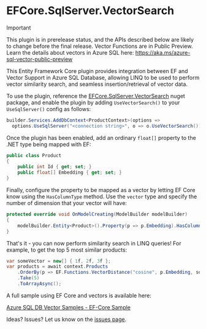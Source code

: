 # EFCore.SqlServer.VectorSearch

> [!IMPORTANT]  
> This plugin is in prerelease status, and the APIs described below are likely to change before the final release.
> Vector Functions are in Public Preview. Learn the details about vectors in Azure SQL here: https://aka.ms/azure-sql-vector-public-preview

This Entity Framework Core plugin provides integration between EF and Vector Support in Azure SQL Database, allowing LINQ to be used to perform vector similarity search, and seamless insertion/retrieval of vector data.

To use the plugin, reference the [EFCore.SqlServer.VectorSearch](https://www.nuget.org/packages/EFCore.SqlServer.VectorSearch) nuget package, and enable the plugin by adding `UseVectorSearch()` to your `UseSqlServer()` config as follows:

```c#
builder.Services.AddDbContext<ProductContext>(options =>
  options.UseSqlServer("<connection string>", o => o.UseVectorSearch()));
```

Once the plugin has been enabled, add an ordinary `float[]` property to the .NET type being mapped with EF:

```c#
public class Product
{
    public int Id { get; set; }
    public float[] Embedding { get; set; }
}
```

Finally, configure the property to be mapped as a vector by letting EF Core know using the `HasColumnType` method. Use the `vector` type and specify the number of dimension that your vector will have:

```c#
protected override void OnModelCreating(ModelBuilder modelBuilder)
{
    modelBuilder.Entity<Product>().Property(p => p.Embedding).HasColumnType("vector(3)");
}
```

That's it - you can now perform similarity search in LINQ queries! For example, to get the top 5 most similar products:

```c#
var someVector = new[] { 1f, 2f, 3f };
var products = await context.Products
    .OrderBy(p => EF.Functions.VectorDistance("cosine", p.Embedding, someVector))
    .Take(5)
    .ToArrayAsync();
```

A full sample using EF Core and vectors is available here:

[Azure SQL DB Vector Samples - EF-Core Sample](https://github.com/Azure-Samples/azure-sql-db-vector-search/tree/main/DotNet/EF-Core)

Ideas? Issues? Let us know on the [issues page](https://github.com/efcore/EFCore.SqlServer.VectorSearch/issues).
